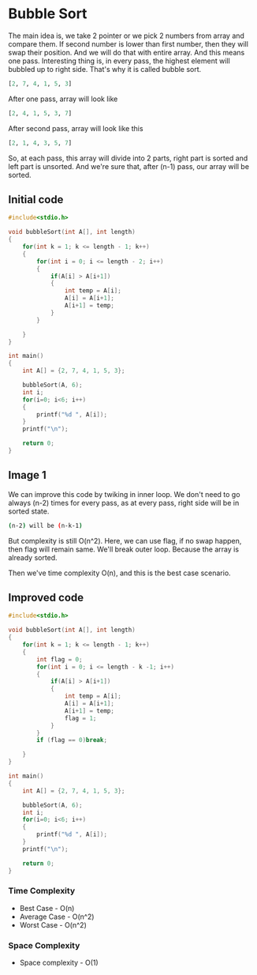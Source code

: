 # Bubble Sort

The main idea is, we take 2 pointer or we pick 2 numbers from array and compare them. If second number is lower than first number, then they will swap their position. And we will do that with entire array. And this means one pass. Interesting thing is, in every pass, the highest element will bubbled up to right side. That's why it is called bubble sort.

```py
[2, 7, 4, 1, 5, 3]
```

After one pass, array will look like

```py
[2, 4, 1, 5, 3, 7]
```

After second pass, array will look like this

```py
[2, 1, 4, 3, 5, 7]
```

So, at each pass, this array will divide into 2 parts, right part is sorted and left part is unsorted.
And we're sure that, after (n-1) pass, our array will be sorted.

## Initial code

```cpp
#include<stdio.h>

void bubbleSort(int A[], int length)
{
    for(int k = 1; k <= length - 1; k++)
    {
        for(int i = 0; i <= length - 2; i++)
        {
            if(A[i] > A[i+1])
            {
                int temp = A[i];
                A[i] = A[i+1];
                A[i+1] = temp;
            }
        }

    }
}

int main()
{
    int A[] = {2, 7, 4, 1, 5, 3};

    bubbleSort(A, 6);
    int i;
    for(i=0; i<6; i++)
    {
        printf("%d ", A[i]);
    }
    printf("\n");

    return 0;
}
```

## Image 1

We can improve this code by twiking in inner loop. We don't need to go always (n-2) times for every pass, as at every pass, right side will be in sorted state.

```sh
(n-2) will be (n-k-1)
```

But complexity is still O(n^2). Here, we can use flag, if no swap happen, then flag will remain same. We'll break outer loop. Because the array is already sorted.

Then we've time complexity O(n), and this is the best case scenario.

## Improved code

```cpp
#include<stdio.h>

void bubbleSort(int A[], int length)
{
    for(int k = 1; k <= length - 1; k++)
    {
        int flag = 0;
        for(int i = 0; i <= length - k -1; i++)
        {
            if(A[i] > A[i+1])
            {
                int temp = A[i];
                A[i] = A[i+1];
                A[i+1] = temp;
                flag = 1;
            }
        }
        if (flag == 0)break;

    }
}

int main()
{
    int A[] = {2, 7, 4, 1, 5, 3};

    bubbleSort(A, 6);
    int i;
    for(i=0; i<6; i++)
    {
        printf("%d ", A[i]);
    }
    printf("\n");

    return 0;
}
```

### Time Complexity

- Best Case - O(n)
- Average Case - O(n^2)
- Worst Case - O(n^2)

### Space Complexity

- Space complexity - O(1)
